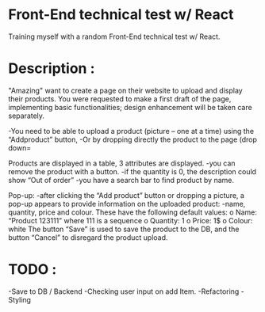 # Front-End technical test w/ React

Training myself with a random Front-End technical test w/ React.

# Description :

"Amazing" want to create a page on their website to upload and display their products.
You were requested to make a first draft of the page, implementing basic functionalities; design enhancement will be taken care separately.

-You need to be able to upload a product (picture – one at a time) using the “Addproduct” button,
-Or by dropping directly the product to the page (drop down=

Products are displayed in a table, 3 attributes are displayed.
-you can remove the product with a button.
-if the quantity is 0, the description could show “Out of order”
-you have a search bar to find product by name.

Pop-up:
-after clicking the “Add product” button or dropping a picture, a pop-up appears to provide information on the uploaded product:
-name, quantity, price and colour. These have the following default values:
o Name: “Product 123111” where 111 is a sequence
o Quantity: 1
o Price: 1$
o Colour: white
The button “Save” is used to save the product to the DB, and the button “Cancel” to disregard the product upload.

# TODO :

-Save to DB / Backend
-Checking user input on add Item.
-Refactoring
-Styling

